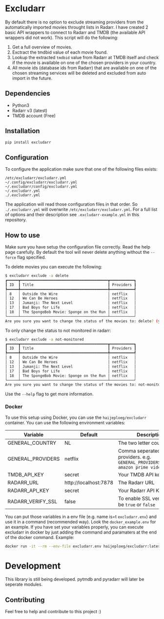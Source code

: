 # Excludarr
By default there is no option to exclude streaming providers from the automatically imported movies throught lists in Radarr. I have created 2 basic API wrappers to connect to Radarr and TMDB (the available API wrappers did not work). This script will do the following:
1. Get a full overview of movies.
2. Exctract the tmdbid value of each movie found.
3. Lookup the extracted `tmdbid` value from Radarr at TMDB itself and check if the movie is available on one of the chosen providers in your country.
4. All movie ids (database ids from Radarr) that are available on one of the chosen streaming services will be deleted and excluded from auto import in the future.

## Dependencies
- Python3
- Radarr v3 (latest)
- TMDB account (Free)

## Installation
```bash
pip install excludarr
```

## Configuration
To configure the application make sure that one of the following files exists:

```
/etc/excludarr/excludarr.yml
~/.config/excludarr/excludarr.yml
~/.excludarr/config/excludarr.yml
~/.excludarr.yml
./.excludarr.yml
```

The application will read those configuration files in that order. So `./.excludarr.yml` will overwrite `/etc/excludarr/excludarr.yml`. For a full list of options and their description see `.excludarr-example.yml` in this repository.

## How to use
Make sure you have setup the configuration file correctly. Read the help page carefully. By default the tool will never delete anything without the `--force` flag specified.

To delete movies you can execute the following:
```bash
$ excludarr exclude -a delete
┏━━━━━┳━━━━━━━━━━━━━━━━━━━━━━━━━━━━━━━━━━━━━━━━┳━━━━━━━━━━━┓
┃ ID  ┃ Title                                  ┃ Providers ┃
┡━━━━━╇━━━━━━━━━━━━━━━━━━━━━━━━━━━━━━━━━━━━━━━━╇━━━━━━━━━━━┩
│ 8   │ Outside the Wire                       │ netflix   │
│ 12  │ We Can Be Heroes                       │ netflix   │
│ 13  │ Jumanji: The Next Level                │ netflix   │
│ 17  │ Bad Boys for Life                      │ netflix   │
│ 18  │ The SpongeBob Movie: Sponge on the Run │ netflix   │
└─────┴────────────────────────────────────────┴───────────┘
Are you sure you want to change the status of the movies to: delete? (y/N) y
```

To only change the status to not monitored in radarr:
```bash
$ excludarr exclude -a not-monitored
┏━━━━━┳━━━━━━━━━━━━━━━━━━━━━━━━━━━━━━━━━━━━━━━━┳━━━━━━━━━━━┓
┃ ID  ┃ Title                                  ┃ Providers ┃
┡━━━━━╇━━━━━━━━━━━━━━━━━━━━━━━━━━━━━━━━━━━━━━━━╇━━━━━━━━━━━┩
│ 8   │ Outside the Wire                       │ netflix   │
│ 12  │ We Can Be Heroes                       │ netflix   │
│ 13  │ Jumanji: The Next Level                │ netflix   │
│ 17  │ Bad Boys for Life                      │ netflix   │
│ 18  │ The SpongeBob Movie: Sponge on the Run │ netflix   │
└─────┴────────────────────────────────────────┴───────────┘
Are you sure you want to change the status of the movies to: not-monitored? (y/N) y
```

Use the `--help` flag to get more information.

### Docker
To use this setup using Docker, you can use the `haijeploeg/excludarr` container. You can use the following environment variables:

Variable | Default | Description
--- | --- | ---
GENERAL_COUNTRY | NL | The two letter country code
GENERAL_PROVIDERS | netflix | Comma seperated list of providers. e.g. `GENERAL_PROVIDERS=netflix, amazon prime video`
TMDB_API_KEY | secret | Your TMDB API key
RADARR_URL | http://localhost:7878 | The Radarr URL
RADARR_API_KEY | secret | Your Radarr API Key
RADARR_VERIFY_SSL | false | To enable SSL verify, can be `true` or `false`

You can put those variables in a env file (e.g. name is=t `excludarr.env`) and use it in a command (recommended way). Look the `docker_example.env` for an example. If you have set your variables properly, you can execute excludarr in docker by just adding the command and paramaters at the end of the docker command. Example:

```bash
docker run -it --rm --env-file excludarr.env haijeploeg/excludarr:latest exclude -a delete
```

# Development
This library is still being developed. pytmdb and pyradarr will later be seperate modules.

## Contributing
Feel free to help and contribute to this project :)
